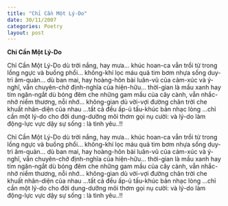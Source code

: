 ```yaml
---
title: "Chỉ Cần Một Lý-Do"
date: 30/11/2007
categories: Poetry
layout: post
---
```


**Chỉ Cần Một Lý-Do**

Chỉ Cần Một Lý-Do
dù trời nắng,
hay mưa...
khúc hoan-ca vẫn trổi
từ trong lồng ngực
và buồng phổi...
không-khí lọc máu
quả tim bơm nhựa sống
duy-trì âm-quản...
dù ban mai,
hay hoàng-hôn
bài luân-vũ
của cảm-xúc
và ý-nghĩ,
vẫn chuyên-chở
định-nghĩa của
hiện-hữu...
thời-gian là
mầu xanh
hay tím ngăn-ngắt
dù bóng đêm che
những gam mầu
của cây cành,
vẫn nhắc-nhở
niềm thương,
nỗi nhớ...
không-gian dù
vời-vợi đường chân trời
che khuất
nhân-diện của nhau
...tất cả đều ấp-ủ
tấu-khúc bản nhạc lòng
...chỉ cần một lý-do
cho đời dung-dưỡng
môi thơm gọi
nụ cười:
và lý-do
làm động-lực
vực dậy sự sống
: là tình yêu..!!

Chỉ Cần Một Lý-Do
dù trời nắng,
hay mưa...
khúc hoan-ca vẫn trổi
từ trong lồng ngực
và buồng phổi...
không-khí lọc máu
quả tim bơm nhựa sống
duy-trì âm-quản...
dù ban mai,
hay hoàng-hôn
bài luân-vũ
của cảm-xúc
và ý-nghĩ,
vẫn chuyên-chở
định-nghĩa của
hiện-hữu...
thời-gian là
mầu xanh
hay tím ngăn-ngắt
dù bóng đêm che
những gam mầu
của cây cành,
vẫn nhắc-nhở
niềm thương,
nỗi nhớ...
không-gian dù
vời-vợi đường chân trời
che khuất
nhân-diện của nhau
...tất cả đều ấp-ủ
tấu-khúc bản nhạc lòng
...chỉ cần một lý-do
cho đời dung-dưỡng
môi thơm gọi
nụ cười:
và lý-do
làm động-lực
vực dậy sự sống
: là tình yêu..!!
